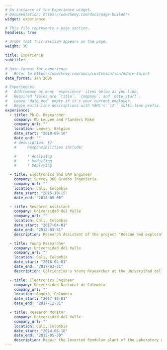```yaml
---
# An instance of the Experience widget.
# Documentation: https://wowchemy.com/docs/page-builder/
widget: experience

# This file represents a page section.
headless: true

# Order that this section appears on the page.
weight: 30

title: Experience
subtitle:

# Date format for experience
#   Refer to https://wowchemy.com/docs/customization/#date-format
date_format: Jan 2006

# Experiences.
#   Add/remove as many `experience` items below as you like.
#   Required fields are `title`, `company`, and `date_start`.
#   Leave `date_end` empty if it's your current employer.
#   Begin multi-line descriptions with YAML's `|2-` multi-line prefix.
experience:
  - title: Ph.D. Researcher
    company: KU Leuven and Flanders Make
    company_url: ""
    location: Leuven, Belgium
    date_start: "2018-09-10"
    date_end: ""
    # description: |2-
    #     Responsibilities include:

    #     * Analysing
    #     * Modelling
    #     * Deploying

  - title: Electronics and UAV Engineer
    company: Survey 360 Grados Ingeniería
    company_url: ""
    location: Cali, Colombia
    date_start: "2015-10-15"
    date_end: "2018-09-06"

  - title: Research Assistant
    company: Universidad del Valle
    company_url: ""
    location: Cali, Colombia
    date_start: "2017-04-01"
    date_end: "2018-03-31"
    description: Research Assistant of the project "Rescue and exploration with a multi-agents formation" with the Industrial Control Research Group.

  - title: Young Researcher
    company: Universidad del Valle
    company_url: ""
    location: Cali, Colombia
    date_start: "2016-04-01"
    date_end: "2017-03-31"
    description: Colciencias's Young Researcher at the Universidad del Valle in Cali, Colombia. Designing and developing a tele-rehabilitation system based on smartphones and movement sensing using inertial measurement units.

  - title: Electronics Engineer
    company: Universidad Nacional de Colombia
    company_url: ""
    location: Bogotá, Colombia
    date_start: "2017-10-01"
    date_end: "2017-12-31"

  - title: Research Monitor
    company: Universidad del Valle
    company_url: ""
    location: Cali, Colombia
    date_start: "2014-08-18"
    date_end: "2015-05-30"
    description: Repair the Inverted Pendulum plant of the Laboratory of Automation to then design and implement a control strategy for it. This project was done using state-space feedback as control strategy and Scilab as software for the implementation.
---
```

